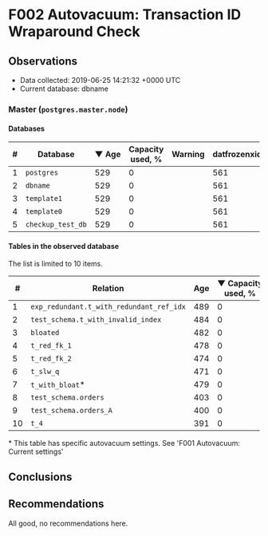 # F002 Autovacuum: Transaction ID Wraparound Check #

## Observations ##
- Data collected: 2019-06-25 14:21:32 +0000 UTC
- Current database: dbname




### Master (`postgres.master.node`) ###


#### Databases ####


| \# | Database | &#9660;&nbsp;Age | Capacity used, % | Warning | datfrozenxid |
|--|--------|-----|------------------|---------|--------------|
| 1 |`postgres`|529 |0 |  |561 |
| 2 |`dbname`|529 |0 |  |561 |
| 3 |`template1`|529 |0 |  |561 |
| 4 |`template0`|529 |0 |  |561 |
| 5 |`checkup_test_db`|529 |0 |  |561 |


#### Tables in the observed database ####
The list is limited to 10 items.

| \# | Relation | Age | &#9660;&nbsp;Capacity used, % | Warning |rel_relfrozenxid | toast_relfrozenxid |
|---|-------|-----|------------------|---------|-----------------|--------------------|
| 1 |`exp_redundant.t_with_redundant_ref_idx` |489 |0 |  |601 |0 |
| 2 |`test_schema.t_with_invalid_index` |484 |0 |  |606 |0 |
| 3 |`bloated` |482 |0 |  |608 |0 |
| 4 |`t_red_fk_1` |478 |0 |  |612 |0 |
| 5 |`t_red_fk_2` |474 |0 |  |616 |0 |
| 6 |`t_slw_q` |471 |0 |  |619 |0 |
| 7 |`t_with_bloat`\* |479 |0 |  |611 |0 |
| 8 |`test_schema.orders` |403 |0 |  |687 |0 |
| 9 |`test_schema.orders_A` |400 |0 |  |690 |0 |
| 10 |`t_4` |391 |0 |  |699 |0 |


\* This table has specific autovacuum settings. See 'F001 Autovacuum: Current settings'


## Conclusions ##
 


## Recommendations ##
  All good, no recommendations here.
 

